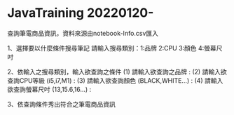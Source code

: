# JavaTraining  20220120-

查詢筆電商品資訊，資料來源由notebook-Info.csv匯入

1、選擇要以什麼條件搜尋筆記
請輸入搜尋類別：1:品牌 2:CPU 3:顏色 4:螢幕尺吋

2、依輸入之搜尋類別，輸入欲查詢之條件
 (1) 請輸入欲查詢之品牌 :
 (2) 請輸入欲查詢CPU等級 (i5,i7,M1) :
 (3) 請輸入欲查詢顏色 (BLACK,WHITE...) :
 (4) 請輸入欲查詢螢幕尺吋 (13,15.6,16...) :
 
3、依查詢條件秀出符合之筆電商品資訊
